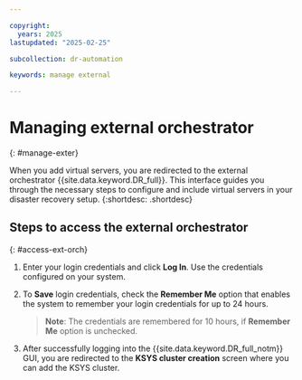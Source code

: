 ```yaml
---

copyright:
  years: 2025
lastupdated: "2025-02-25"

subcollection: dr-automation

keywords: manage external

---
```


# Managing external orchestrator
{: #manage-exter}

When you add virtual servers, you are redirected to the external orchestrator {{site.data.keyword.DR_full}}. This interface guides you through the necessary steps to configure and include virtual servers in your disaster recovery setup.
{:shortdesc: .shortdesc}

## Steps to access the external orchestrator
{: #access-ext-orch}

1. Enter your login credentials and click **Log In**. Use the credentials configured on your system.

2. To **Save** login credentials, check the **Remember Me** option that enables the system to remember your login credentials for up to 24 hours.
   > **Note**: The credentials are remembered for 10 hours, if **Remember Me** option is unchecked.
3. After successfully logging into the {{site.data.keyword.DR_full_notm}} GUI, you are redirected to the **KSYS cluster creation** screen where you can add the KSYS cluster.
